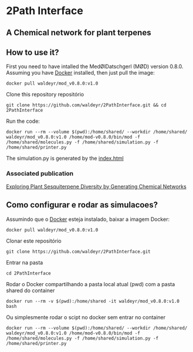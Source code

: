 # 2Path Interface

## A Chemical network for plant terpenes

## How to use it?

First you need to have intalled the MedØlDatschgerl (MØD) version 0.8.0.
Assuming you have [Docker](https://docs.docker.com/install/linux/docker-ce/ubuntu/) installed, then just pull the image:

`docker pull waldeyr/mod_v0.8.0:v1.0`

Clone this repository repositório

`git clone https://github.com/waldeyr/2PathInterface.git && cd 2PathInterface`

Run the code:

`docker run --rm --volume $(pwd):/home/shared/ --workdir /home/shared/ waldeyr/mod_v0.8.0:v1.0 /home/mod-v0.8.0/bin/mod -f /home/shared/molecules.py -f /home/shared/simulation.py -f /home/shared/printer.py `

The simulation.py is generated by the [index.html](index.html)


### Associated publication 
[Exploring Plant Sesquiterpene Diversity by Generating Chemical Networks](https://www.mdpi.com/2227-9717/7/4/240)


## Como configurar e rodar as simulacoes?

Assumindo que o [Docker](https://docs.docker.com/install/linux/docker-ce/ubuntu/) esteja instalado, baixar a imagem Docker:

`docker pull waldeyr/mod_v0.8.0:v1.0`

Clonar este repositório

`git clone https://github.com/waldeyr/2PathInterface.git`

Entrar na pasta

`cd 2PathInterface`

Rodar o Docker compartilhando a pasta local atual (pwd) com a pasta shared do container

`docker run --rm -v $(pwd):/home/shared -it waldeyr/mod_v0.8.0:v1.0 bash`

Ou simplesmente rodar o scipt no docker sem entrar no container

``docker run --rm --volume $(pwd):/home/shared/ --workdir /home/shared/ waldeyr/mod_v0.8.0:v1.0 /home/mod-v0.8.0/bin/mod -f /home/shared/molecules.py -f /home/shared/simulation.py -f /home/shared/printer.py``

